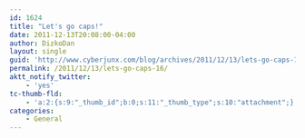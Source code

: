 ```yaml
---
id: 1624
title: "Let's go caps!"
date: 2011-12-13T20:08:00-04:00
author: DizkoDan
layout: single
guid: 'http://www.cyberjunx.com/blog/archives/2011/12/13/lets-go-caps-16/'
permalink: /2011/12/13/lets-go-caps-16/
aktt_notify_twitter:
    - 'yes'
tc-thumb-fld:
    - 'a:2:{s:9:"_thumb_id";b:0;s:11:"_thumb_type";s:10:"attachment";}'
categories:
    - General
---
```


<div class="posterous_autopost"></div>